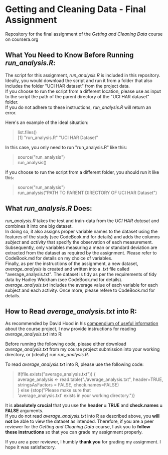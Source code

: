 # Getting and Cleaning Data - Final Assignment
Repository for the final assignment of the *Getting and Cleaning Data* course on coursera.org


## What You Need to Know Before Running *run_analysis.R*:

The script for this assignment, *run_analysis.R* is included in this repository.
Ideally, you would download the script and run it from a folder that also includes the folder "UCI HAR dataset" from the project data.  
If you choose to run the script from a different location, please use as input to the script the path of the parent directory of the "UCI HAR dataset" folder.  
If you do not adhere to these instructions, *run_analysis.R* will return an error.

Here's an example of the ideal situation:
> list.files()  
[1] "run_analysis.R"       "UCI HAR Dataset"

In this case, you only need to run "run_analysis.R" like this:
> source("run_analysis")  
> run_analysis()

If you choose to run the script from a different folder, you should run it like this:
> source("run_analysis")  
> run_analysis("PATH TO PARENT DIRECTORY OF UCI HAR Dataset")


## What *run_analysis.R* Does:

*run_analysis.R* takes the test and train-data from the *UCI HAR dataset* and combines it into one big dataset.  
In doing so, it also assigns proper variable names to the dataset using the features of the study (see CodeBook.md for details) and adds the columns *subject* and *activity* that specify the observation of each measurement.  
Subsequently, only variables measuring a mean or standard deviation are extracted from the dataset as required by the assignment. Please refer to CodeBook.md for details on my choice of variables.  
Finally, as per the instructions of the assignment, a new dataset, *average_analysis* is created and written into a *.txt* file called "average_analysis.txt". The dataset is tidy as per the requirements of tidy data by Hadley Wickham (see CodeBook.md for details).  
*average_analysis.txt* includes the average value of each variable for each subject and each activity. Once more, please refere to CodeBook.md for details.  


## How to Read *average_analysis.txt* into R:

As recommended by David Hood in his [compendium of useful information](https://thoughtfulbloke.wordpress.com/2015/09/09/getting-and-cleaning-the-assignment/) about the course project, I now provide instructions for reading *average_analysis.txt* into R:

Before running the following code, please either download *average_analysis.txt* from my course project submission into your working directory, or (ideally) run *run_analysis.R*.

To read *average_analysis.txt* into R, please use the following code:

> if(file.exists("average_analysis.txt")) {  
     average_analysis <- read.table("./average_analysis.txt", header=TRUE,  
                                    stringsAsFactors = FALSE, check.names=FALSE)  
 } else {stop("Please make sure that  
                'average_analysis.txt' exists in your working directory.")}

It is **absolutely crucial** that you use the **header = TRUE** and **check.names = FALSE** arguments.  
If you do not read *average_analysis.txt* into R as described above, you **will not** be able to view the dataset as intended. Therefore, if you are a peer reviewer for the *Getting and Cleaning Data* course,  I ask you to **follow these instructions** so that you can grade my assignment properly.

If you are a peer reviewer, I humbly **thank you** for grading my assignment. I hope it was satisfactory.
